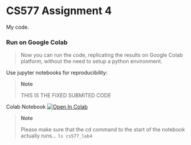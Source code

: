 # CS577 Assignment 4
My code.

### Run on Google Colab
> Now you can run the code, replicating the results on Google Colab platform, without the need to setup a python environment.

Use jupyter notebooks for reproducibility:

> __Note__
> 
> THIS IS THE FIXED SUBMITED CODE 

Colab Notebook [![Open In Colab](https://colab.research.google.com/assets/colab-badge.svg)](https://colab.research.google.com/github/stamatiad/cs577_lab4/blob/master/exercise_3.ipynb)

> __Note__
> 
> Please make sure that the cd command to the start of the notebook actually
> runs...
> ```ls cs577_lab4```

